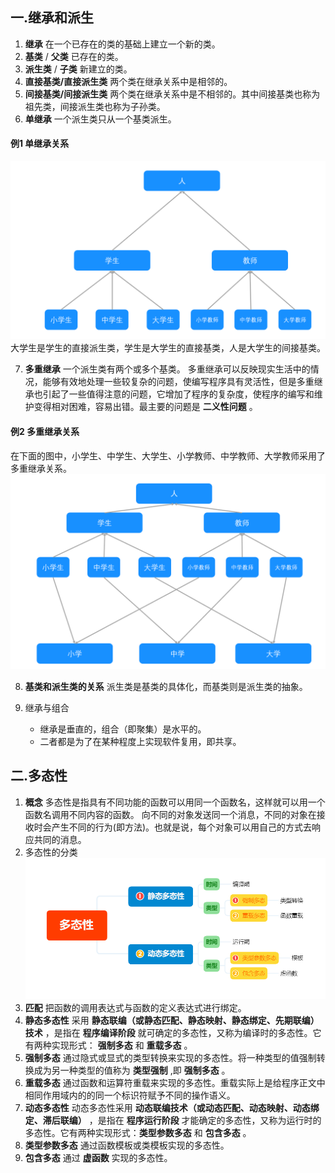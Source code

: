 ## 一.继承和派生
1.	**继承** 在一个已存在的类的基础上建立一个新的类。
2.	**基类** / **父类** 已存在的类。
3.	**派生类** / **子类** 新建立的类。
4.	**直接基类/直接派生类** 两个类在继承关系中是相邻的。
5.	**间接基类/间接派生类** 两个类在继承关系中是不相邻的。其中间接基类也称为祖先类，间接派生类也称为子孙类。
6.	**单继承** 一个派生类只从一个基类派生。
#### 例1 单继承关系
![](../../../images/单继承关系.png)
大学生是学生的直接派生类，学生是大学生的直接基类，人是大学生的间接基类。

7.	**多重继承** 一个派生类有两个或多个基类。
	多重继承可以反映现实生活中的情况，能够有效地处理一些较复杂的问题，使编写程序具有灵活性，但是多重继承也引起了一些值得注意的问题，它增加了程序的复杂度，使程序的编写和维护变得相对困难，容易出错。最主要的问题是 **二义性问题** 。
#### 例2 多重继承关系
在下面的图中，小学生、中学生、大学生、小学教师、中学教师、大学教师采用了多重继承关系。
![](../../../images/多重继承关系.png)

8. **基类和派生类的关系**  派生类是基类的具体化，而基类则是派生类的抽象。

9. 继承与组合
	+	继承是垂直的，组合（即聚集）是水平的。
	+	二者都是为了在某种程度上实现软件复用，即共享。

## 二.多态性
1.	**概念** 多态性是指具有不同功能的函数可以用同一个函数名，这样就可以用一个函数名调用不同内容的函数。
	向不同的对象发送同一个消息，不同的对象在接收时会产生不同的行为(即方法)。也就是说，每个对象可以用自己的方式去响应共同的消息。
2.	多态性的分类
![](../../../images/多态性的分类.png)
3.	**匹配** 把函数的调用表达式与函数的定义表达式进行绑定。
4.	**静态多态性** 采用 **静态联编（或静态匹配、静态映射、静态绑定、先期联编）技术** ，是指在 **程序编译阶段** 就可确定的多态性，又称为编译时的多态性。它有两种实现形式： **强制多态** 和 **重载多态** 。
5.	**强制多态** 通过隐式或显式的类型转换来实现的多态性。将一种类型的值强制转换成为另一种类型的值称为 **类型强制** ,即 **强制多态** 。
6.	**重载多态** 通过函数和运算符重载来实现的多态性。重载实际上是给程序正文中相同作用域内的的同一个标识符赋予不同的操作语义。
7.	**动态多态性** 动态多态性采用 **动态联编技术（或动态匹配、动态映射、动态绑定、滞后联编）** ，是指在 **程序运行阶段** 才能确定的多态性，又称为运行时的多态性。它有两种实现形式：**类型参数多态** 和 **包含多态** 。
8.	**类型参数多态** 通过函数模板或类模板实现的多态性。
9.	**包含多态** 通过 **虚函数** 实现的多态性。


